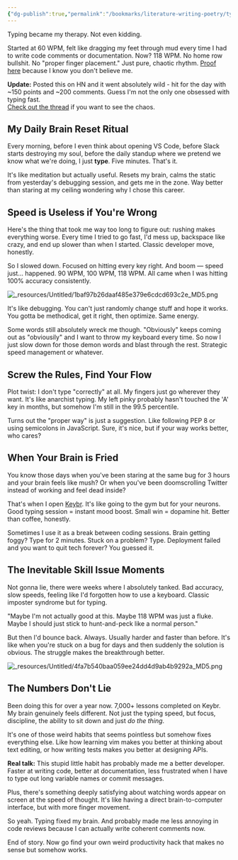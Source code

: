 ```yaml
---
{"dg-publish":true,"permalink":"/bookmarks/literature-writing-poetry/typing-118-wpm-broke-my-brain-in-the-right-ways/","tags":["writing","mind","behavior","health","adhd"]}
---
```


Typing became my therapy. Not even kidding.

Started at 60 WPM, felt like dragging my feet through mud every time I had to write code comments or documentation. Now? 118 WPM. No home row bullshit. No "proper finger placement." Just pure, chaotic rhythm. [Proof here](https://www.keybr.com/profile/h2mhhp0) because I know you don't believe me.

**Update:** Posted this on HN and it went absolutely wild - hit for the day with ~150 points and ~200 comments. Guess I'm not the only one obsessed with typing fast.  
[Check out the thread](https://news.ycombinator.com/item?id=44162327) if you want to see the chaos.

## My Daily Brain Reset Ritual

Every morning, before I even think about opening VS Code, before Slack starts destroying my soul, before the daily standup where we pretend we know what we're doing, I just **type**. Five minutes. That's it.

It's like meditation but actually useful. Resets my brain, calms the static from yesterday's debugging session, and gets me in the zone. Way better than staring at my ceiling wondering why I chose this career.

## Speed is Useless if You're Wrong

Here's the thing that took me way too long to figure out: rushing makes everything worse. Every time I tried to go fast, I'd mess up, backspace like crazy, and end up slower than when I started. Classic developer move, honestly.

So I slowed down. Focused on hitting every key right. And boom — speed just... happened. 90 WPM, 100 WPM, 118 WPM. All came when I was hitting 100% accuracy consistently.

![_resources/Untitled/1baf97b26daaf485e379e6cdcd693c2e_MD5.png](/img/user/_resources/Untitled/1baf97b26daaf485e379e6cdcd693c2e_MD5.png)

It's like debugging. You can't just randomly change stuff and hope it works. You gotta be methodical, get it right, then optimize. Same energy.

Some words still absolutely wreck me though. "Obviously" keeps coming out as "obviousily" and I want to throw my keyboard every time. So now I just slow down for those demon words and blast through the rest. Strategic speed management or whatever.

## Screw the Rules, Find Your Flow

Plot twist: I don't type "correctly" at all. My fingers just go wherever they want. It's like anarchist typing. My left pinky probably hasn't touched the 'A' key in months, but somehow I'm still in the 99.5 percentile.

Turns out the "proper way" is just a suggestion. Like following PEP 8 or using semicolons in JavaScript. Sure, it's nice, but if your way works better, who cares?

## When Your Brain is Fried

You know those days when you've been staring at the same bug for 3 hours and your brain feels like mush? Or when you've been doomscrolling Twitter instead of working and feel dead inside?

That's when I open [Keybr](https://www.keybr.com/). It's like going to the gym but for your neurons. Good typing session = instant mood boost. Small win = dopamine hit. Better than coffee, honestly.

Sometimes I use it as a break between coding sessions. Brain getting foggy? Type for 2 minutes. Stuck on a problem? Type. Deployment failed and you want to quit tech forever? You guessed it.

## The Inevitable Skill Issue Moments

Not gonna lie, there were weeks where I absolutely tanked. Bad accuracy, slow speeds, feeling like I'd forgotten how to use a keyboard. Classic imposter syndrome but for typing.

"Maybe I'm not actually good at this. Maybe 118 WPM was just a fluke. Maybe I should just stick to hunt-and-peck like a normal person."

But then I'd bounce back. Always. Usually harder and faster than before. It's like when you're stuck on a bug for days and then suddenly the solution is obvious. The struggle makes the breakthrough better.

![_resources/Untitled/4fa7b540baa059ee24dd4d9ab4b9292a_MD5.png](/img/user/_resources/Untitled/4fa7b540baa059ee24dd4d9ab4b9292a_MD5.png)

## The Numbers Don't Lie

Been doing this for over a year now. 7,000+ lessons completed on Keybr. My brain genuinely feels different. Not just the typing speed, but focus, discipline, the ability to sit down and just _do the thing_.

It's one of those weird habits that seems pointless but somehow fixes everything else. Like how learning vim makes you better at thinking about text editing, or how writing tests makes you better at designing APIs.

**Real talk:** This stupid little habit has probably made me a better developer. Faster at writing code, better at documentation, less frustrated when I have to type out long variable names or commit messages.

Plus, there's something deeply satisfying about watching words appear on screen at the speed of thought. It's like having a direct brain-to-computer interface, but with more finger movement.

So yeah. Typing fixed my brain. And probably made me less annoying in code reviews because I can actually write coherent comments now.

End of story. Now go find your own weird productivity hack that makes no sense but somehow works.

